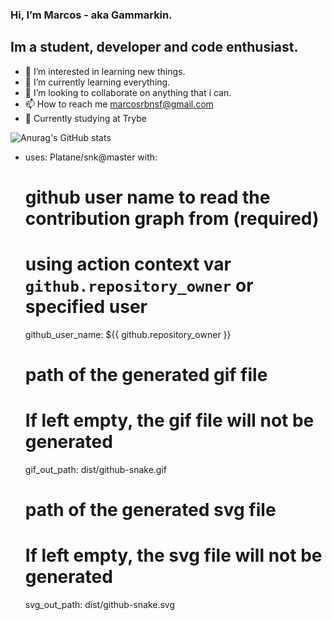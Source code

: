 ### Hi, I’m Marcos - aka Gammarkin.
##  Im a student, developer and code enthusiast.
- 👀 I’m interested in learning new things.
- 🌱 I’m currently learning everything.
- 💞️ I’m looking to collaborate on anything that i can.
- 📫 How to reach me marcosrbnsf@gmail.com
- 🚀 Currently studying at Trybe

![Anurag's GitHub stats](https://github-readme-stats.vercel.app/api?username=anuraghazra&show_icons=true&theme=dark)

- uses: Platane/snk@master
  with:
    # github user name to read the contribution graph from (**required**)
    # using action context var `github.repository_owner` or specified user
    github_user_name: ${{ github.repository_owner }}

    # path of the generated gif file
    # If left empty, the gif file will not be generated
    gif_out_path: dist/github-snake.gif

    # path of the generated svg file
    # If left empty, the svg file will not be generated
    svg_out_path: dist/github-snake.svg

<!---
Gammarkin/Gammarkin is a ✨ special ✨ repository because its `README.md` (this file) appears on your GitHub profile.
You can click the Preview link to take a look at your changes.
--->
